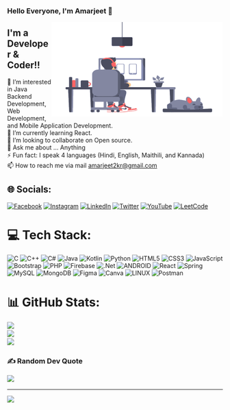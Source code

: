 ### Hello Everyone, I'm Amarjeet 👋

<img align="right" alt="GIF" src="https://github.com/amarjeet2kr/amarjeet2kr/blob/main/coder.gif?raw=true" width="400" height="220" />

## I'm a Developer & Coder!!
👀 I’m interested in Java Backend Development, Web Development, and Mobile Application Development.<br>🌱 I’m currently learning React.<br>💞️ I’m looking to collaborate on Open source.<br>💬 Ask me about ... Anything<br>⚡ Fun fact: I speak 4 languages (Hindi, English, Maithili, and Kannada)<br>📫 How to reach me via mail amarjeet2kr@gmail.com

## 🌐 Socials:

[![Facebook](https://img.shields.io/badge/Facebook-%231877F2.svg?logo=Facebook&logoColor=white)](https://facebook.com/amarjeet2kr) [![Instagram](https://img.shields.io/badge/Instagram-%23E4405F.svg?logo=Instagram&logoColor=white)](https://instagram.com/amar.jeet_official) [![LinkedIn](https://img.shields.io/badge/LinkedIn-%230077B5.svg?logo=linkedin&logoColor=white)](https://linkedin.com/in/amarjeetk) [![Twitter](https://img.shields.io/badge/Twitter-%231DA1F2.svg?logo=Twitter&logoColor=white)](https://twitter.com/amarjeet2k) [![YouTube](https://img.shields.io/badge/YouTube-%23FF0000.svg?logo=YouTube&logoColor=white)](https://youtube.com/@UCNgLtXWrxp70bJ6-Utf9o2A) [![LeetCode](https://img.shields.io/badge/LeetCode-%231877F2.svg?logo=LeetCode&logoColor=white)](https://leetcode.com/amarjeet2kr)

# 💻 Tech Stack:

![C](https://img.shields.io/badge/c-%2300599C.svg?style=flat&logo=c&logoColor=white) ![C++](https://img.shields.io/badge/c++-%2300599C.svg?style=flat&logo=c%2B%2B&logoColor=white) ![C#](https://img.shields.io/badge/c%23-%23239120.svg?style=flat&logo=c-sharp&logoColor=white) ![Java](https://img.shields.io/badge/java-%23ED8B00.svg?style=flat&logo=java&logoColor=white) ![Kotlin](https://img.shields.io/badge/kotlin-%230095D5.svg?style=flat&logo=kotlin&logoColor=white) ![Python](https://img.shields.io/badge/python-3670A0?style=flat&logo=python&logoColor=ffdd54) ![HTML5](https://img.shields.io/badge/html5-%23E34F26.svg?style=flat&logo=html5&logoColor=white) ![CSS3](https://img.shields.io/badge/css3-%231572B6.svg?style=flat&logo=css3&logoColor=white) ![JavaScript](https://img.shields.io/badge/javascript-%23323330.svg?style=flat&logo=javascript&logoColor=%23F7DF1E) ![Bootstrap](https://img.shields.io/badge/bootstrap-%23563D7C.svg?style=flat&logo=bootstrap&logoColor=white) ![PHP](https://img.shields.io/badge/php-%23777BB4.svg?style=flat&logo=php&logoColor=white) ![Firebase](https://img.shields.io/badge/firebase-%23039BE5.svg?style=flat&logo=firebase) ![.Net](https://img.shields.io/badge/.NET-5C2D91?style=flat&logo=.net&logoColor=white) ![ANDROID](https://img.shields.io/badge/android-%2320232a.svg?style=flat&logo=android&logoColor=%a4c639) ![React](https://img.shields.io/badge/react-%2320232a.svg?style=flat&logo=react&logoColor=%2361DAFB) ![Spring](https://img.shields.io/badge/spring-%236DB33F.svg?style=flat&logo=spring&logoColor=white) ![MySQL](https://img.shields.io/badge/mysql-%2300f.svg?style=flat&logo=mysql&logoColor=white) ![MongoDB](https://img.shields.io/badge/MongoDB-%234ea94b.svg?style=flat&logo=mongodb&logoColor=white) ![Figma](https://img.shields.io/badge/figma-%23F24E1E.svg?style=flat&logo=figma&logoColor=white) ![Canva](https://img.shields.io/badge/Canva-%2300C4CC.svg?style=flat&logo=Canva&logoColor=white) ![LINUX](https://img.shields.io/badge/Linux-FCC624?style=flat&logo=linux&logoColor=black) ![Postman](https://img.shields.io/badge/Postman-FF6C37?style=flat&logo=postman&logoColor=white)

# 📊 GitHub Stats:

![](https://github-readme-stats.vercel.app/api?username=amarjeet2kr&theme=radical&hide_border=false&include_all_commits=false&count_private=false)<br/>
![](https://github-readme-streak-stats.herokuapp.com/?user=amarjeet2kr&theme=radical&hide_border=false)<br/>
![](https://github-readme-stats.vercel.app/api/top-langs/?username=amarjeet2kr&theme=radical&hide_border=false&include_all_commits=false&count_private=false&layout=compact)

### ✍️ Random Dev Quote

![](https://quotes-github-readme.vercel.app/api?type=horizontal&theme=radical)

---

[![](https://visitcount.itsvg.in/api?id=amarjeet2kr&icon=0&color=0)](https://visitcount.itsvg.in)
